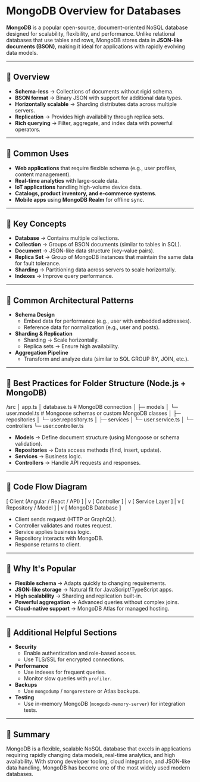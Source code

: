 # MongoDB Overview for Databases

**MongoDB** is a popular open-source, document-oriented NoSQL database designed for scalability, flexibility, and performance. Unlike relational databases that use tables and rows, MongoDB stores data in **JSON-like documents (BSON)**, making it ideal for applications with rapidly evolving data models.

---

## 🔹 Overview

* **Schema-less** → Collections of documents without rigid schema.
* **BSON format** → Binary JSON with support for additional data types.
* **Horizontally scalable** → Sharding distributes data across multiple servers.
* **Replication** → Provides high availability through replica sets.
* **Rich querying** → Filter, aggregate, and index data with powerful operators.

---

## 🔹 Common Uses

* **Web applications** that require flexible schema (e.g., user profiles, content management).
* **Real-time analytics** with large-scale data.
* **IoT applications** handling high-volume device data.
* **Catalogs, product inventory, and e-commerce systems**.
* **Mobile apps** using **MongoDB Realm** for offline sync.

---

## 🔹 Key Concepts

* **Database** → Contains multiple collections.
* **Collection** → Groups of BSON documents (similar to tables in SQL).
* **Document** → JSON-like data structure (key-value pairs).
* **Replica Set** → Group of MongoDB instances that maintain the same data for fault tolerance.
* **Sharding** → Partitioning data across servers to scale horizontally.
* **Indexes** → Improve query performance.

---

## 🔹 Common Architectural Patterns

* **Schema Design**
  * Embed data for performance (e.g., user with embedded addresses).
  * Reference data for normalization (e.g., user and posts).
* **Sharding & Replication**
  * Sharding → Scale horizontally.
  * Replica sets → Ensure high availability.
* **Aggregation Pipeline**
  * Transform and analyze data (similar to SQL GROUP BY, JOIN, etc.).

---

## 🔹 Best Practices for Folder Structure (Node.js + MongoDB)

/src
│ app.ts
│ database.ts # MongoDB connection
│
├─ models
│ └─ user.model.ts # Mongoose schemas or custom MongoDB classes
│
├─ repositories
│ └─ user.repository.ts
│
├─ services
│ └─ user.service.ts
│
└─ controllers
└─ user.controller.ts


* **Models** → Define document structure (using Mongoose or schema validation).
* **Repositories** → Data access methods (find, insert, update).
* **Services** → Business logic.
* **Controllers** → Handle API requests and responses.

---

## 🔹 Code Flow Diagram

[ Client (Angular / React / API) ]
|
v
[ Controller ]
|
v
[ Service Layer ]
|
v
[ Repository / Model ]
|
v
[ MongoDB Database ]


* Client sends request (HTTP or GraphQL).
* Controller validates and routes request.
* Service applies business logic.
* Repository interacts with MongoDB.
* Response returns to client.

---

## 🔹 Why It's Popular

* **Flexible schema** → Adapts quickly to changing requirements.
* **JSON-like storage** → Natural fit for JavaScript/TypeScript apps.
* **High scalability** → Sharding and replication built-in.
* **Powerful aggregation** → Advanced queries without complex joins.
* **Cloud-native support** → MongoDB Atlas for managed hosting.

---

## 🔹 Additional Helpful Sections

* **Security**
  * Enable authentication and role-based access.
  * Use TLS/SSL for encrypted connections.
* **Performance**
  * Use indexes for frequent queries.
  * Monitor slow queries with `profiler`.
* **Backups**
  * Use `mongodump` / `mongorestore` or Atlas backups.
* **Testing**
  * Use in-memory MongoDB (`mongodb-memory-server`) for integration tests.

---

## 🔹 Summary

MongoDB is a flexible, scalable NoSQL database that excels in applications requiring rapidly changing data models, real-time analytics, and high availability. With strong developer tooling, cloud integration, and JSON-like data handling, MongoDB has become one of the most widely used modern databases.
